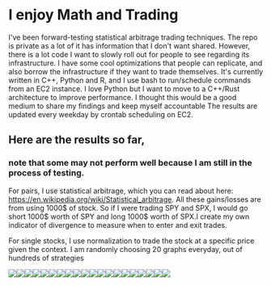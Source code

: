 
# I enjoy Math and Trading
I've been forward-testing statistical arbitrage trading techniques. The repo is private as a lot of it has information that I don't want shared. However, there is a lot code I want to slowly roll out for people to see regarding its infrastructure. I have some cool optimizations that people can replicate, and also borrow the infrastructure if they want to trade themselves. It's currently written in C++, Python and R, and I use bash to run/schedule commands from an EC2 instance. I love Python but I want to move to a C++/Rust architecture to improve performance. I thought this would be a good medium to share my findings and keep myself accountable
The results are updated every weekday by crontab scheduling on EC2.

## Here are the results so far, 
### note that some may not perform well because I am still in the process of testing.

For pairs, I use statistical arbitrage, which you can read about here: https://en.wikipedia.org/wiki/Statistical_arbitrage. All these gains/losses are from using 1000$ of stock. So if I were trading SPY and SPX, I would go short 1000$ worth of SPY and long 1000$ worth of SPX.I create my own indicator of divergence to measure when to enter and exit trades.

For single stocks, I use normalization to trade the stock at a specific price given the context.
I am randomly choosing 20 graphs everyday, out of hundreds of strategies 
<div>
<img src="./imgs/GBTC_IBIT_96_capital.txt.jpg"/><img src="./imgs/SPY_QQQ_72_capital.txt.jpg"/><img src="./imgs/SPY_105_capital.txt.jpg"/><img src="./imgs/SPY_81_capital.txt.jpg"/><img src="./imgs/GBTC_IBIT_9_capital.txt.jpg"/><img src="./imgs/GBTC_IBIT_155_capital.txt.jpg"/><img src="./imgs/SPY_QQQ_18_capital.txt.jpg"/><img src="./imgs/QQQ_69_capital.txt.jpg"/><img src="./imgs/GBTC_IBIT_143_capital.txt.jpg"/><img src="./imgs/GBTC_IBIT_142_capital.txt.jpg"/><img src="./imgs/SPY_QQQ_74_capital.txt.jpg"/><img src="./imgs/SPY_QQQ_38_capital.txt.jpg"/><img src="./imgs/SPY_52_capital.txt.jpg"/><img src="./imgs/SPY_QQQ_70_capital.txt.jpg"/><img src="./imgs/GBTC_IBIT_33_capital.txt.jpg"/><img src="./imgs/GBTC_IBIT_0_capital.txt.jpg"/><img src="./imgs/QQQ_31_capital.txt.jpg"/><img src="./imgs/QQQ_110_capital.txt.jpg"/><img src="./imgs/GBTC_IBIT_162_capital.txt.jpg"/><img src="./imgs/SPY_QQQ_51_capital.txt.jpg"/>
</div>
